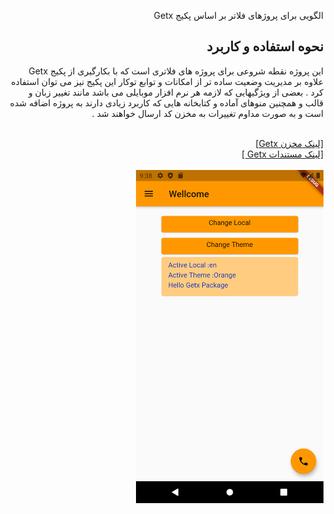 <div dir="rtl">


الگویی برای پروژهای فلاتر بر اساس پکیج Getx

<h2>
نحوه استفاده و کاربرد
</h2>
<p style='text-align="justify"'>
این پروژه نقطه شروعی برای پروژه های فلاتری است که با بکارگیری از پکیج Getx علاوه بر مدیریت وضعیت ساده تر از امکانات و توابع توکار این پکیج نیز می توان استفاده کرد . بعضی از ویژگیهایی که لازمه هر نرم افزار موبایلی می باشد مانند تغییر زبان و قالب و همچنین منوهای آماده و کتابخانه هایی که کاربرد زیادی دارند به پروژه اضافه شده است و به صورت مداوم تغییرات به مخزن کد ارسال خواهند شد .
</p>
<br/>
<a href='https://github.com/jonataslaw/getx'> 
  [لینک مخزن Getx]</a>
<br/>
<a  href='https://github.com/jonataslaw/getx/blob/master/documentation/en_US/state_management.md#simple-state-manager'> [لینک مستندات Getx ]</a>
<br/>
<br/>
<img width='300px' height='533px' src='https://github.com/master11641/base_flutter_app/blob/master/images/image1.png' alt='snapshot' />

</div>